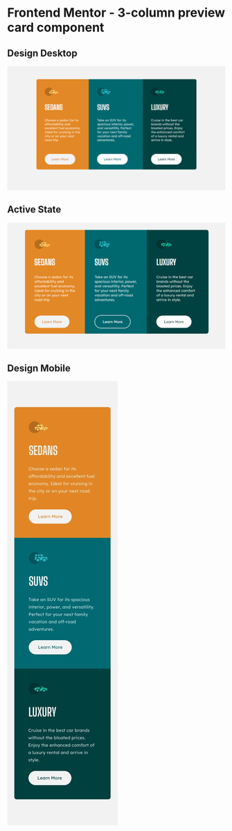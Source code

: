 # Frontend Mentor - 3-column preview card component

## Design Desktop
![Design preview for the 3-column preview card component coding challenge](./images/design-desktop.png)


## Active State
![Design preview for the 3-column preview card component coding challenge](./images/active-state.png)


## Design Mobile
![Design preview for the 3-column preview card component coding challenge](./images/mobile-design.jpg)


